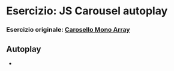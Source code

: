# Esercizio: JS Carousel autoplay

### Esercizio originale: [Carosello Mono Array](../js-array-carousel)

 ## Autoplay

-
 